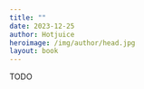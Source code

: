 ```yaml
---
title: ""
date: 2023-12-25
author: Hotjuice
heroimage: /img/author/head.jpg
layout: book
---
```

TODO